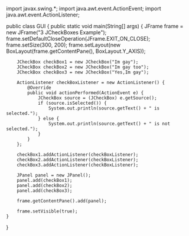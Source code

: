 import javax.swing.*;
import java.awt.event.ActionEvent;
import java.awt.event.ActionListener;

public class GUI {
    public static void main(String[] args) {
        JFrame frame = new JFrame("3 JCheckBoxes Example");
        frame.setDefaultCloseOperation(JFrame.EXIT_ON_CLOSE);
        frame.setSize(300, 200);
        frame.setLayout(new BoxLayout(frame.getContentPane(), BoxLayout.Y_AXIS));

        JCheckBox checkBox1 = new JCheckBox("Im gay");
        JCheckBox checkBox2 = new JCheckBox("Im gay too");
        JCheckBox checkBox3 = new JCheckBox("Yes,Im gay");

        ActionListener checkBoxListener = new ActionListener() {
            @Override
            public void actionPerformed(ActionEvent e) {
                JCheckBox source = (JCheckBox) e.getSource();
                if (source.isSelected()) {
                    System.out.println(source.getText() + " is selected.");
                } else {
                    System.out.println(source.getText() + " is not selected.");
                }
            }
        };

        checkBox1.addActionListener(checkBoxListener);
        checkBox2.addActionListener(checkBoxListener);
        checkBox3.addActionListener(checkBoxListener);

        JPanel panel = new JPanel();
        panel.add(checkBox1);
        panel.add(checkBox2);
        panel.add(checkBox3);

        frame.getContentPane().add(panel);

        frame.setVisible(true);
    }
}
